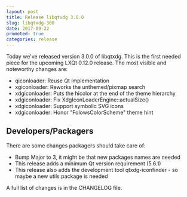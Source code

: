 ```yaml
---
layout: post
title: Release libqtxdg 3.0.0
slug: libqtxdg-300
date: 2017-09-22
promoted: true
categories: release
---
```


Today we've released version 3.0.0 of libqtxdg. This is the first needed piece
for the upcoming LXQt 0.12.0 release. The most visible and noteworthy changes are:
* qiconloader: Reuse Qt implementation
* xgiconloader: Reworks the unthemed/pixmap search
* xdgiconloader: Puts the hicolor at the end of the theme hierarchy
* xdgiconloader: Fix XdgIconLoaderEngine::actualSize()
* xdgiconloader: Support symbolic SVG icons
* xdgiconloader: Honor "FolowsColorScheme" theme hint

## Developers/Packagers

There are some changes packagers should take care of:
* Bump Major to 3, it might be that new packages names are needed
* This release adds a minimum Qt version requirement (5.6.1)
* This release also adds the development tool qtxdg-iconfinder - so maybe a new utils package is needed

A full list of changes is in the CHANGELOG file.
